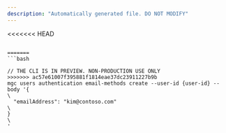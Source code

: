 ```yaml
---
description: "Automatically generated file. DO NOT MODIFY"
---
```


<<<<<<< HEAD
```cli

=======
```bash

// THE CLI IS IN PREVIEW. NON-PRODUCTION USE ONLY
>>>>>>> ac57e61007f395881f1814eae37dc23911227b9b
mgc users authentication email-methods create --user-id {user-id} --body '{\
  "emailAddress": "kim@contoso.com"\
}\
'

```